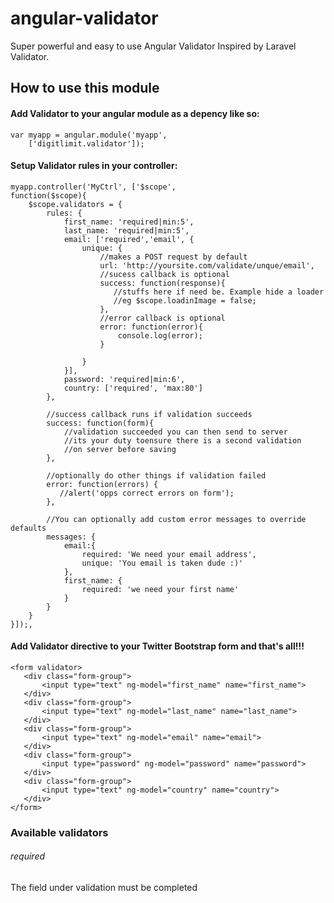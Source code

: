 # angular-validator
Super powerful and easy to use Angular Validator
Inspired by Laravel Validator. 


## How to use this module

#### Add Validator to your angular module as a depency like so:

    var myapp = angular.module('myapp',
        ['digitlimit.validator']);

#### Setup Validator rules in your controller:

    myapp.controller('MyCtrl', ['$scope',
    function($scope){
        $scope.validators = {
            rules: {
                first_name: 'required|min:5',
                last_name: 'required|min:5',
                email: ['required','email', {
                    unique: {
                        //makes a POST request by default
                        url: 'http://yoursite.com/validate/unque/email',
                        //sucess callback is optional
                        success: function(response){
                           //stuffs here if need be. Example hide a loader
                           //eg $scope.loadinImage = false;
                        },
                        //error callback is optional
                        error: function(error){
                            console.log(error);
                        }
               
                    }    
                }],
                password: 'required|min:6',
                country: ['required', 'max:80']
            },

            //success callback runs if validation succeeds
            success: function(form){
                //validation succeeded you can then send to server
                //its your duty toensure there is a second validation 
                //on server before saving     
            },

            //optionally do other things if validation failed
            error: function(errors) {
               //alert('opps correct errors on form');
            },
             
            //You can optionally add custom error messages to override defaults
            messages: {
                email:{
                    required: 'We need your email address',
                    unique: 'You email is taken dude :)'
                },
                first_name: {
                    required: 'we need your first name'
                }
            }
        }
    }]);,
#### Add Validator directive to your Twitter Bootstrap form and that's all!!!

    <form validator>
       <div class="form-group">
           <input type="text" ng-model="first_name" name="first_name">
       </div>
       <div class="form-group">
           <input type="text" ng-model="last_name" name="last_name">
       </div>
       <div class="form-group">
           <input type="text" ng-model="email" name="email">
       </div>
       <div class="form-group">
           <input type="password" ng-model="password" name="password">
       </div>
       <div class="form-group">
           <input type="text" ng-model="country" name="country">
       </div>
    </form>


### Available validators
###### required
The field under validation must be completed
